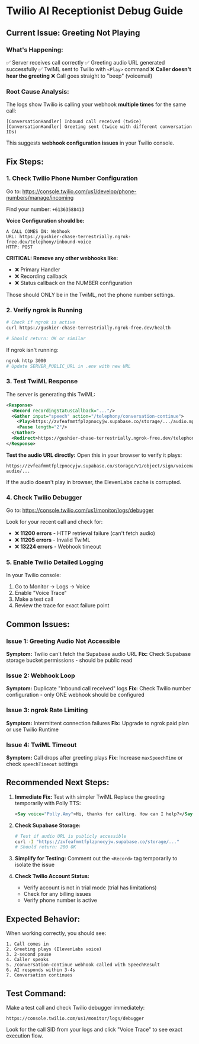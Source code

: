 # Twilio AI Receptionist Debug Guide

## Current Issue: Greeting Not Playing

### What's Happening:
✅ Server receives call correctly
✅ Greeting audio URL generated successfully
✅ TwiML sent to Twilio with `<Play>` command
❌ **Caller doesn't hear the greeting**
❌ Call goes straight to "beep" (voicemail)

### Root Cause Analysis:

The logs show Twilio is calling your webhook **multiple times** for the same call:
```
[ConversationHandler] Inbound call received (twice)
[ConversationHandler] Greeting sent (twice with different conversation IDs)
```

This suggests **webhook configuration issues** in your Twilio console.

## Fix Steps:

### 1. Check Twilio Phone Number Configuration

Go to: https://console.twilio.com/us1/develop/phone-numbers/manage/incoming

Find your number: `+61363588413`

**Voice Configuration should be:**
```
A CALL COMES IN: Webhook
URL: https://gushier-chase-terrestrially.ngrok-free.dev/telephony/inbound-voice
HTTP: POST
```

**CRITICAL: Remove any other webhooks like:**
- ❌ Primary Handler
- ❌ Recording callback
- ❌ Status callback on the NUMBER configuration

Those should ONLY be in the TwiML, not the phone number settings.

### 2. Verify ngrok is Running

```bash
# Check if ngrok is active
curl https://gushier-chase-terrestrially.ngrok-free.dev/health

# Should return: OK or similar
```

If ngrok isn't running:
```bash
ngrok http 3000
# Update SERVER_PUBLIC_URL in .env with new URL
```

### 3. Test TwiML Response

The server is generating this TwiML:
```xml
<Response>
  <Record recordingStatusCallback="..."/>
  <Gather input="speech" action="/telephony/conversation-continue">
    <Play>https://zvfeafmmtfplzpnocyjw.supabase.co/storage/.../audio.mp3</Play>
    <Pause length="2"/>
  </Gather>
  <Redirect>https://gushier-chase-terrestrially.ngrok-free.dev/telephony/inbound-voice</Redirect>
</Response>
```

**Test the audio URL directly:**
Open this in your browser to verify it plays:
```
https://zvfeafmmtfplzpnocyjw.supabase.co/storage/v1/object/sign/voicemails/receptionist-audio/...
```

If the audio doesn't play in browser, the ElevenLabs cache is corrupted.

### 4. Check Twilio Debugger

Go to: https://console.twilio.com/us1/monitor/logs/debugger

Look for your recent call and check for:
- ❌ **11200 errors** - HTTP retrieval failure (can't fetch audio)
- ❌ **11205 errors** - Invalid TwiML
- ❌ **13224 errors** - Webhook timeout

### 5. Enable Twilio Detailed Logging

In your Twilio console:
1. Go to Monitor → Logs → Voice
2. Enable "Voice Trace"
3. Make a test call
4. Review the trace for exact failure point

## Common Issues:

### Issue 1: Greeting Audio Not Accessible
**Symptom:** Twilio can't fetch the Supabase audio URL
**Fix:** Check Supabase storage bucket permissions - should be public read

### Issue 2: Webhook Loop
**Symptom:** Duplicate "Inbound call received" logs
**Fix:** Check Twilio number configuration - only ONE webhook should be configured

### Issue 3: ngrok Rate Limiting
**Symptom:** Intermittent connection failures
**Fix:** Upgrade to ngrok paid plan or use Twilio Runtime

### Issue 4: TwiML Timeout
**Symptom:** Call drops after greeting plays
**Fix:** Increase `maxSpeechTime` or check `speechTimeout` settings

## Recommended Next Steps:

1. **Immediate Fix:** Test with simpler TwiML
   Replace the greeting temporarily with Polly TTS:
   ```xml
   <Say voice="Polly.Amy">Hi, thanks for calling. How can I help?</Say>
   ```

2. **Check Supabase Storage:**
   ```bash
   # Test if audio URL is publicly accessible
   curl -I "https://zvfeafmmtfplzpnocyjw.supabase.co/storage/..."
   # Should return: 200 OK
   ```

3. **Simplify for Testing:**
   Comment out the `<Record>` tag temporarily to isolate the issue

4. **Check Twilio Account Status:**
   - Verify account is not in trial mode (trial has limitations)
   - Check for any billing issues
   - Verify phone number is active

## Expected Behavior:

When working correctly, you should see:
```
1. Call comes in
2. Greeting plays (ElevenLabs voice)
3. 2-second pause
4. Caller speaks
5. /conversation-continue webhook called with SpeechResult
6. AI responds within 3-4s
7. Conversation continues
```

## Test Command:

Make a test call and check Twilio debugger immediately:
```
https://console.twilio.com/us1/monitor/logs/debugger
```

Look for the call SID from your logs and click "Voice Trace" to see exact execution flow.

